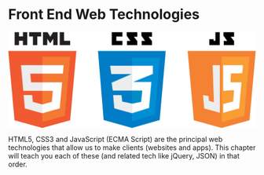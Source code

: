 # Front End Web Technologies

 <img style="display:block;margin:auto" src='../imgs/html5-css-javascript-logos.png'>

HTML5, CSS3 and JavaScript (ECMA Script) are the principal web technologies that allow
us to make clients (websites and apps). This chapter will teach you each
of these (and related tech like jQuery, JSON) in that order.

